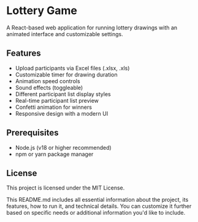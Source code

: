 # Lottery Game

A React-based web application for running lottery drawings with an animated interface and customizable settings.

## Features

- Upload participants via Excel files (.xlsx, .xls)
- Customizable timer for drawing duration
- Animation speed controls
- Sound effects (toggleable)
- Different participant list display styles
- Real-time participant list preview
- Confetti animation for winners
- Responsive design with a modern UI

## Prerequisites

- Node.js (v18 or higher recommended)
- npm or yarn package manager

## License
This project is licensed under the MIT License.

This README.md includes all essential information about the project, its features, how to run it, and technical details. You can customize it further based on specific needs or additional information you'd like to include.
